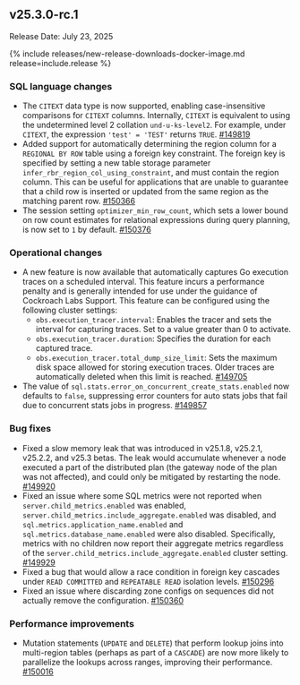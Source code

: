 ## v25.3.0-rc.1

Release Date: July 23, 2025

{% include releases/new-release-downloads-docker-image.md release=include.release %}

<h3 id="v25-3-0-rc-1-sql-language-changes">SQL language changes</h3>

- The `CITEXT` data type is now supported, enabling case-insensitive comparisons for `CITEXT` columns. Internally, `CITEXT` is equivalent to using the undetermined level 2 collation `und-u-ks-level2`. For example, under `CITEXT`, the expression `'test' = 'TEST'` returns `TRUE`.
 [#149819][#149819]
- Added support for automatically determining the region column for a `REGIONAL BY ROW` table using a foreign key constraint. The foreign key is specified by setting a new table storage parameter `infer_rbr_region_col_using_constraint`, and must contain the region column. This can be useful for applications that are unable to guarantee that a child row is inserted or updated from the same region as the matching parent row.
 [#150366][#150366]
- The session setting `optimizer_min_row_count`, which sets a lower bound on row count estimates for relational expressions during query planning, is now set to `1` by default.
 [#150376][#150376]

<h3 id="v25-3-0-rc-1-operational-changes">Operational changes</h3>

- A new feature is now available that automatically captures Go execution traces on a scheduled interval. This feature incurs a performance penalty and is generally intended for use under the guidance of Cockroach Labs Support. This feature can be configured using the following cluster settings:
  - `obs.execution_tracer.interval`: Enables the tracer and sets the interval for capturing traces. Set to a value greater than 0 to activate.
  - `obs.execution_tracer.duration`: Specifies the duration for each captured trace.
  - `obs.execution_tracer.total_dump_size_limit`: Sets the maximum disk space allowed for storing execution traces. Older traces are automatically deleted when this limit is reached.
 [#149705][#149705]
- The value of `sql.stats.error_on_concurrent_create_stats.enabled` now defaults to `false`, suppressing error counters for auto stats jobs that fail due to concurrent stats jobs in progress.
 [#149857][#149857]

<h3 id="v25-3-0-rc-1-bug-fixes">Bug fixes</h3>

- Fixed a slow memory leak that was introduced in v25.1.8, v25.2.1, v25.2.2, and v25.3 betas. The leak would accumulate whenever a node executed a part of the distributed plan (the gateway node of the plan was not affected), and could only be mitigated by restarting the node.
 [#149920][#149920]
- Fixed an issue where some SQL metrics were not reported when `server.child_metrics.enabled` was enabled, `server.child_metrics.include_aggregate.enabled` was disabled, and `sql.metrics.application_name.enabled` and `sql.metrics.database_name.enabled` were also disabled. Specifically, metrics with no children now report their aggregate metrics regardless of the `server.child_metrics.include_aggregate.enabled` cluster setting.
 [#149929][#149929]
- Fixed a bug that would allow a race condition in foreign key cascades under `READ COMMITTED` and `REPEATABLE READ` isolation levels.
 [#150296][#150296]
- Fixed an issue where discarding zone configs on sequences did not actually remove the configuration.
 [#150360][#150360]

<h3 id="v25-3-0-rc-1-performance-improvements">Performance improvements</h3>

- Mutation statements (`UPDATE` and `DELETE`) that perform lookup joins into multi-region tables (perhaps as part of a `CASCADE`) are now more likely to parallelize the lookups across ranges, improving their performance.
 [#150016][#150016]


[#150376]: https://github.com/cockroachdb/cockroach/pull/150376
[#149705]: https://github.com/cockroachdb/cockroach/pull/149705
[#149857]: https://github.com/cockroachdb/cockroach/pull/149857
[#149929]: https://github.com/cockroachdb/cockroach/pull/149929
[#150360]: https://github.com/cockroachdb/cockroach/pull/150360
[#149819]: https://github.com/cockroachdb/cockroach/pull/149819
[#150366]: https://github.com/cockroachdb/cockroach/pull/150366
[#149920]: https://github.com/cockroachdb/cockroach/pull/149920
[#150296]: https://github.com/cockroachdb/cockroach/pull/150296
[#150016]: https://github.com/cockroachdb/cockroach/pull/150016
